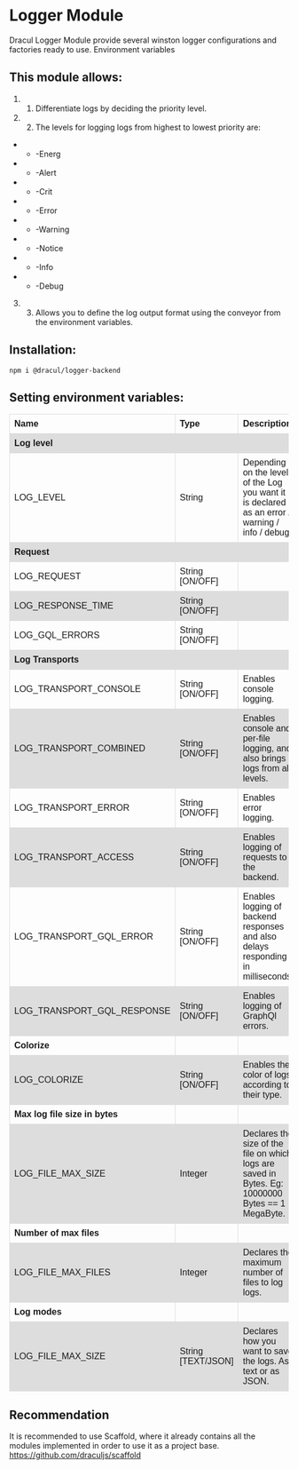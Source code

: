 # Logger Module

Dracul Logger Module provide several winston logger configurations and factories ready to use.
Environment variables 

## This module allows:

1. 1) Differentiate logs by deciding the priority level.
2. 2) The levels for logging logs from highest to lowest priority are:
  - - -Energ
  - - -Alert
  - - -Crit
  - - -Error 
  - - -Warning
  - - -Notice
  - - -Info
  - - -Debug
3. 3) Allows you to define the log output format using the conveyor from the environment variables.

## Installation:
```
npm i @dracul/logger-backend
```
## Setting environment variables:

<style>
table {
  font-family: arial, sans-serif;
  border-collapse: collapse;
  width: 100%;
}

td, th {
  border: 1px solid #dddddd;
  text-align: left;
  padding: 8px;
}

tr:nth-child(even) {
  background-color: #dddddd;
}
</style>
<table>
  <tr>
    <th>Name</th>
    <th>Type</th>
    <th>Description</th>
  </tr>
  <tr>
    <th>Log level</th>
    <th></th>
    <th></th>
  </tr>
  <tr>
    <td>LOG_LEVEL</td>
    <td>String</td>
    <td>Depending on the level of the Log you want it is declared as an error / warning / info / debug.</td>
  </tr>
  <tr>
    <th>Request</th>
    <th></th>
    <th></th>
  </tr>
  <tr>
    <td>LOG_REQUEST</td>
    <td>String [ON/OFF]</td>
    <td></td>
  </tr>
  <tr>
    <td>LOG_RESPONSE_TIME</td>
    <td>String [ON/OFF]</td>
    <td></td>
  </tr>
  <tr>
    <td>LOG_GQL_ERRORS</td>
    <td>String [ON/OFF]</td>
    <td></td>
  </tr>
  <tr>
    <th>Log Transports</th>
    <th></th>
    <th></th>
  </tr>
  <tr>
    <td>LOG_TRANSPORT_CONSOLE</td>
    <td>String [ON/OFF]</td>
    <td>Enables console logging.</td>
  </tr>
  <tr>
    <td>LOG_TRANSPORT_COMBINED</td>
    <td>String [ON/OFF]</td>
    <td>Enables console and per-file logging, and also brings logs from all levels.</td>
  </tr>
  <tr>
    <td>LOG_TRANSPORT_ERROR</td>
    <td>String [ON/OFF]</td>
    <td>Enables error logging.</td>
  </tr>
  <tr>
    <td>LOG_TRANSPORT_ACCESS</td>
    <td>String [ON/OFF]</td>
    <td>Enables logging of requests to the backend.</td>
  </tr>
  <tr>
    <td>LOG_TRANSPORT_GQL_ERROR</td>
    <td>String [ON/OFF]</td>
    <td>Enables logging of backend responses and also delays responding in milliseconds.</td>
  </tr>
  <tr>
    <td>LOG_TRANSPORT_GQL_RESPONSE</td>
    <td>String [ON/OFF]</td>
    <td>Enables logging of GraphQl errors.</td>
  </tr>
  <tr>
    <th>Colorize</th>
    <th></th>
    <th></th>
  </tr>
  <tr>
    <td>LOG_COLORIZE</td>
    <td>String [ON/OFF]</td>
    <td>Enables the color of logs according to their type.</td>
  </tr>
  <tr>
    <th>Max log file size in bytes</th>
    <th></th>
    <th></th>
  </tr>
  <tr>
    <td>LOG_FILE_MAX_SIZE</td>
    <td>Integer</td>
    <td>Declares the size of the file on which logs are saved in Bytes. Eg: 10000000 Bytes == 1 MegaByte.</td>
  <tr>
    <th>Number of max files</th>
    <th></th>
    <th></th>
  </tr>
  <tr>
    <td>LOG_FILE_MAX_FILES</td>
    <td>Integer</td>
    <td>Declares the maximum number of files to log logs.</td>
  </tr>
  <tr>
    <th>Log modes</th>
    <th></th>
    <th></th>
  </tr>
  <tr>
    <td>LOG_FILE_MAX_SIZE</td>
    <td>String [TEXT/JSON]</td>
    <td>Declares how you want to save the logs. As text or as JSON.</td>
  </tr>
</table>

## Recommendation
It is recommended to use Scaffold, where it already contains all the modules implemented in order to use it as a project base.
https://github.com/draculjs/scaffold
